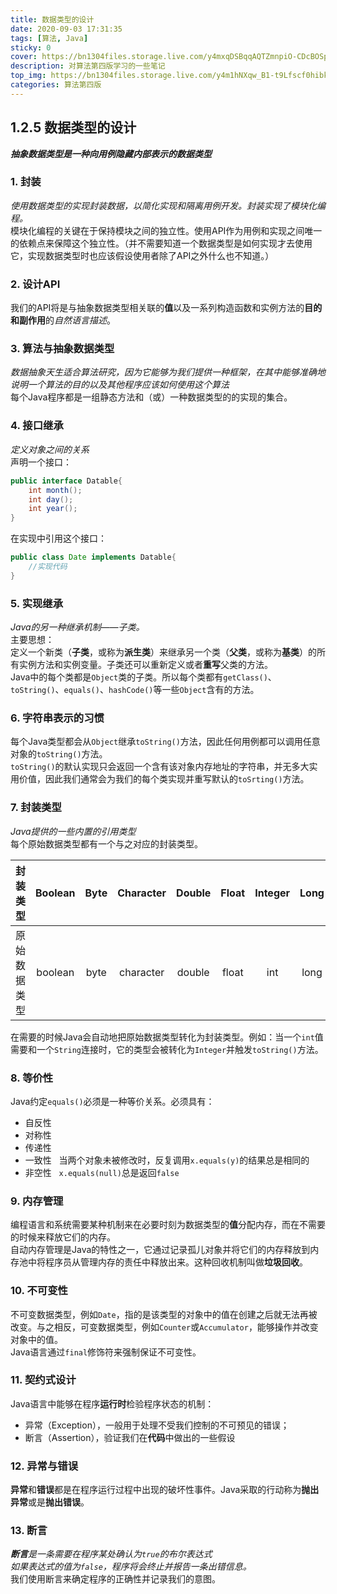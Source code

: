 ```yaml
---
title: 数据类型的设计
date: 2020-09-03 17:31:35
tags: [算法, Java]
sticky: 0
cover: https://bn1304files.storage.live.com/y4mxqDSBqqAQTZmnpiO-CDcBOSpS0Dr8sR7S8joEMBm3vBAxV2oT8NQyyW3Ax6NgQcRsjezMwpb4nqV3EOXnitFDnArGdLfwCiDPZ_h_s7MscjwN0FZHC68CP0yW56Q0EmFohnetuZPkzvIHNtqNcGLZjBcIUv4AmXtw4f5oCPDzoFQGWUxyu2GPCrPhi_BWEYyKkdCw3S2OTH_VVjo1z2Zdg/DECA-DENCE%20%E7%AC%AC09%E9%9B%86.mp4_20200904_142039.144.jpg?psid=1&width=1297&height=730
description: 对算法第四版学习的一些笔记
top_img: https://bn1304files.storage.live.com/y4m1hNXqw_B1-t9Lfscf0hibkW6SaC-ZOuzOU3BsMXbTRSwE_EVHNHpw_UG4VlqjAePIHKTecqwakbLx2GqArcZEcXDCM4Bx3zQCFhCUSKnvZmKUaYIIpfnDtaE76vEGeiPIrcqzMJVinKXfmu1bmYAaXkARHhKD5B5qAPlkPJHT9IMYy5EnKoXqqwB8w35rtsZtR-ADa3_BjJyaVEgFbQpgQ/wallhaven-zxlyew_1920x1080.png?psid=1&width=1297&height=730
categories: 算法第四版
---
```



## 1.2.5 数据类型的设计
***抽象数据类型是一种向用例隐藏内部表示的数据类型***
### 1. 封装  
*使用数据类型的实现封装数据，以简化实现和隔离用例开发。封装实现了模块化编程。*  
模块化编程的关键在于保持模块之间的独立性。使用API作为用例和实现之间唯一的依赖点来保障这个独立性。（并不需要知道一个数据类型是如何实现才去使用它，实现数据类型时也应该假设使用者除了API之外什么也不知道。）  
### 2. 设计API  
我们的API将是与抽象数据类型相关联的**值**以及一系列构造函数和实例方法的**目的和副作用**的*自然语言描述*。  
### 3. 算法与抽象数据类型  
*数据抽象天生适合算法研究，因为它能够为我们提供一种框架，在其中能够准确地说明一个算法的目的以及其他程序应该如何使用这个算法*  
每个Java程序都是一组静态方法和（或）一种数据类型的的实现的集合。
### 4. 接口继承  
*定义对象之间的关系*  
声明一个接口：
```java
public interface Datable{
    int month();
    int day();
    int year();
}
```
在实现中引用这个接口：
```java
public class Date implements Datable{
    //实现代码
}
```
### 5. 实现继承  
*Java的另一种继承机制——子类。*  
主要思想：  
定义一个新类（**子类**，或称为**派生类**）来继承另一个类（**父类**，或称为**基类**）的所有实例方法和实例变量。子类还可以重新定义或者**重写**父类的方法。  
Java中的每个类都是`Object`类的子类。所以每个类都有`getClass()`、`toString()`、`equals()`、`hashCode()`等一些`Object`含有的方法。  
### 6. 字符串表示的习惯  
每个Java类型都会从`Object`继承`toString()`方法，因此任何用例都可以调用任意对象的`toString()`方法。  
`toString()`的默认实现只会返回一个含有该对象内存地址的字符串，并无多大实用价值，因此我们通常会为我们的每个类实现并重写默认的`toSrting()`方法。
### 7. 封装类型  
*Java提供的一些内置的引用类型*  
每个原始数据类型都有一个与之对应的封装类型。  

|封装类型|Boolean|Byte|Character|Double|Float|Integer|Long|Short|
|:--:|:--:|:--:|:--:|:--:|:--:|:--:|:--:|:--:|
|原始数据类型|boolean|byte|character|double|float|int|long|short|  

在需要的时候Java会自动地把原始数据类型转化为封装类型。例如：当一个`int`值需要和一个`String`连接时，它的类型会被转化为`Integer`并触发`toString()`方法。

### 8. 等价性  
Java约定`equals()`必须是一种等价关系。必须具有：
- 自反性
- 对称性
- 传递性
- 一致性 &nbsp; 当两个对象未被修改时，反复调用`x.equals(y)`的结果总是相同的
- 非空性 &nbsp; `x.equals(null)`总是返回`false`

### 9. 内存管理  
编程语言和系统需要某种机制来在必要时刻为数据类型的**值**分配内存，而在不需要的时候来释放它们的内存。  
自动内存管理是Java的特性之一，它通过记录孤儿对象并将它们的内存释放到内存池中将程序员从管理内存的责任中释放出来。这种回收机制叫做**垃圾回收**。

### 10. 不可变性  
不可变数据类型，例如`Date`，指的是该类型的对象中的值在创建之后就无法再被改变。与之相反，可变数据类型，例如`Counter`或`Accumulator`，能够操作并改变对象中的值。  
Java语言通过`final`修饰符来强制保证不可变性。

### 11. 契约式设计  
Java语言中能够在程序**运行时**检验程序状态的机制：  
- 异常（Exception），一般用于处理不受我们控制的不可预见的错误；  
- 断言（Assertion），验证我们在**代码**中做出的一些假设  

### 12. 异常与错误  
**异常**和**错误**都是在程序运行过程中出现的破坏性事件。Java采取的行动称为**抛出异常**或是**抛出错误**。

### 13. 断言  
***断言**是一条需要在程序某处确认为`true`的布尔表达式*  
*如果表达式的值为`false`，程序将会终止并报告一条出错信息。*  
我们使用断言来确定程序的正确性并记录我们的意图。
